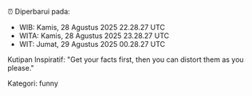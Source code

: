 ⏰ Diperbarui pada:
- WIB: Kamis, 28 Agustus 2025 22.28.27 UTC
- WITA: Kamis, 28 Agustus 2025 23.28.27 UTC
- WIT: Jumat, 29 Agustus 2025 00.28.27 UTC

Kutipan Inspiratif:
"Get your facts first, then you can distort them as you please."


Kategori: funny

